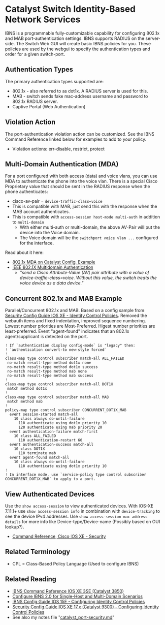 # Catalyst Switch Identity-Based Network Services

IBNS is a programmable fully-customizable capability for configuring 802.1x and MAB port-authentication settings.
IBNS supports RADIUS on the server-side.
The Switch Web GUI will create basic IBNS policies for you. 
These policies are used by the webgui to specify the authentication types and order for a given switch-port.

## Authentication Types

The primary authentication types supported are:
* 802.1x - also referred to as dot1x. A RADIUS server is used for this.
* MAB - switch sends fake mac-address username and password to 802.1x RADIUS server.
* Captive Portal (Web Authentication)

## Violation Action

The port-authentication violation action can be customized. 
See the IBNS Command Reference linked below for examples to add to your policy.
* Violation actions: err-disable, restrict, protect

## Multi-Domain Authentication (MDA)

For a port configured with both access (data) and voice vlans, you can use MDA to authenticate the phone into the voice vlan.
There is a special Cisco Proprietary value that should be sent in the RADIUS response when the phone authenticates:
* cisco-av-pair = `device-traffic-class=voice`
* This is compatible with MAB, just send this with the response when the MAB account authenticates.
* This is compatible with `access-session host-mode multi-auth` in addition to `multi-domain`
  * With either multi-auth or multi-domain, the above AV-Pair will put the device into the Voice domain.
  * The Voice domain will be the `switchport voice vlan ...` configured for the interface.

Read about it here:
* [802.1x MDA on Catalyst Config. Example](https://www.cisco.com/c/en/us/support/docs/lan-switching/8021x/98523-8021x-cat-layer3.html#radius)
* [IEEE 802.1X Multidomain Authentication](https://www.cisco.com/en/US/docs/ios-xml/ios/sec_usr_8021x/configuration/15-2mt/sec-ieee-mda.html)
  * *"send a Cisco Attribute-Value (AV) pair attribute with a value of device-traffic-class=voice. Without this value, the switch treats the voice device as a data device."*

## Concurrent 802.1x and MAB Example

Parallel/Concurrent 802.1x and MAB. 
Based on a config sample from [Security Config Guide IOS XE - Identity Control Policies][4]. 
Removed the webauth items and fixed indentation, improved sequence numbering.
Lowest number priorities are Most-Preferred. Higest number priorities are least-preferred.
Event "agent-found" indicates that an 802.1x agent/supplicant is detected on the port.

~~~
! If `authentication display config-mode` is "legacy" then:
! `authentication convert-to new-style forced`
!
class-map type control subscriber match-all ALL_FAILED
 no-match result-type method dot1x none
 no-match result-type method dot1x success
 no-match result-type method mab none
 no-match result-type method mab success
!
class-map type control subscriber match-all DOT1X
 match method dot1x
!
class-map type control subscriber match-all MAB
 match method mab
!
policy-map type control subscriber CONCURRENT_DOT1X_MAB
  event session-started match-all
    10 class always do-until-failure
      110 authenticate using dot1x priority 10
      120 authenticate using mab priority 20
  event authentication-failure match-first
    10 class ALL_FAILED
      110 authentication-restart 60
  event authentication-success match-all
    10 class DOT1X
      110 terminate mab
  event agent-found match-all
    10 class always do-until-failure
      110 authenticate using dot1x priority 10
!
! In interface mode, use `service-policy type control subscriber CONCURRENT_DOT1X_MAB` to apply to a port.
~~~

## View Authenticated Devices

Use the `show access-session` to view authenticated devices. 
With IOS-XE 7.11.1+ use `show access-session info` in combination with `device-tracking` to see the device IPv4 addresses.
Use `show access-session mac address details` for more info like Device-type/Device-name (Possibly based on OUI lookup?).
* [Command Reference, Cisco IOS XE - Security][5]

## Related Terminology

* CPL = Class-Based Policy Language (Used to configure IBNS)

## Related Reading

* [IBNS Command Reference IOS XE 3SE (Catalyst 3850)][1]
* [Configure IBNS 2.0 for Single-Host and Multi-Domain Scenarios][2]
* [IBNS Config Guide IOS 15E - Configuring Identity Control Policies][3]
* [Security Config Guide IOS XE 17.x (Catalyst 9300) - Configuring Identity Control Policies][4]
* See also my notes file "[catalyst_port-security.md](catalyst_port-security.md)"

[1]: https://www.cisco.com/c/en/us/td/docs/ios-xml/ios/ibns/command/ibns-xe-3se-3850-cr-book/ibns-cr-3850.html
[2]: https://www.cisco.com/c/en/us/support/docs/switches/catalyst-3750-x-series-switches/207193-Configure-IBNS-2-0-for-Single-Host-and-M.html
[3]: https://www.cisco.com/c/en/us/td/docs/ios-xml/ios/ibns/configuration/15-e/ibns-15-e-book/ibns-cntrl-pol.html
[4]: https://www.cisco.com/c/en/us/td/docs/switches/lan/catalyst9300/software/release/17-16/configuration_guide/sec/b_1716_sec_9300_cg/configuring_identity_control_policies.html
[5]: https://www.cisco.com/c/en/us/td/docs/switches/lan/catalyst9300/software/release/17-16/command_reference/b_1716_9300_cr/security_commands.html
